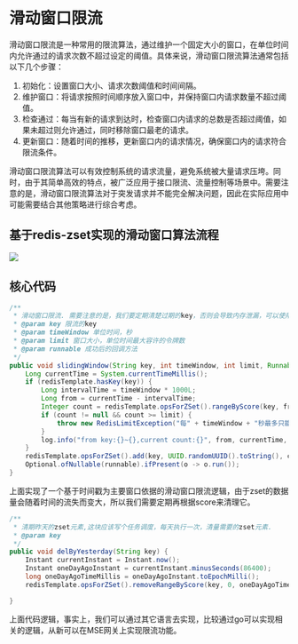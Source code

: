 # 滑动窗口限流

滑动窗口限流是一种常用的限流算法，通过维护一个固定大小的窗口，在单位时间内允许通过的请求次数不超过设定的阈值。具体来说，滑动窗口限流算法通常包括以下几个步骤：

1. 初始化：设置窗口大小、请求次数阈值和时间间隔。
2. 维护窗口：将请求按照时间顺序放入窗口中，并保持窗口内请求数量不超过阈值。
3. 检查通过：每当有新的请求到达时，检查窗口内请求的总数是否超过阈值，如果未超过则允许通过，同时移除窗口最老的请求。
4. 更新窗口：随着时间的推移，更新窗口内的请求情况，确保窗口内的请求符合限流条件。

滑动窗口限流算法可以有效控制系统的请求流量，避免系统被大量请求压垮。同时，由于其简单高效的特点，被广泛应用于接口限流、流量控制等场景中。需要注意的是，滑动窗口限流算法对于突发请求并不能完全解决问题，因此在实际应用中可能需要结合其他策略进行综合考虑。

## 基于redis-zset实现的滑动窗口算法流程
![](https://images.cnblogs.com/cnblogs_com/lori/2369799/o_240429091411_limit.png)

## 核心代码
```java
/**
 * 滑动窗口限流. 需要注意的是，我们要定期清楚过期的key，否则会导致内存泄漏，可以使用ZREMRANGEBYSCORE方法实现.
 * @param key 限流的key
 * @param timeWindow 单位时间，秒
 * @param limit 窗口大小，单位时间最大容许的令牌数
 * @param runnable 成功后的回调方法
 */
public void slidingWindow(String key, int timeWindow, int limit, Runnable runnable) {
    Long currentTime = System.currentTimeMillis();
    if (redisTemplate.hasKey(key)) {
        Long intervalTime = timeWindow * 1000L;
        Long from = currentTime - intervalTime;
        Integer count = redisTemplate.opsForZSet().rangeByScore(key, from, currentTime).size();
        if (count != null && count >= limit) {
            throw new RedisLimitException("每" + timeWindow + "秒最多只能访问" + limit + "次.");
        }
        log.info("from key:{}~{},current count:{}", from, currentTime, count);
    }
    redisTemplate.opsForZSet().add(key, UUID.randomUUID().toString(), currentTime);
    Optional.ofNullable(runnable).ifPresent(o -> o.run());
}
```
上面实现了一个基于时间戳为主要窗口依据的滑动窗口限流逻辑，由于zset的数据量会随着时间的流失而变大，所以我们需要定期再根据score来清理它。
```java
/**
 * 清期昨天的zset元素,这块应该写个任务调度，每天执行一次，清量需要的zset元素.
 * @param key
 */
public void delByYesterday(String key) {
    Instant currentInstant = Instant.now();
    Instant oneDayAgoInstant = currentInstant.minusSeconds(86400);
    long oneDayAgoTimeMillis = oneDayAgoInstant.toEpochMilli();
    redisTemplate.opsForZSet().removeRangeByScore(key, 0, oneDayAgoTimeMillis);

}
```
上面代码逻辑，事实上，我们可以通过其它语言去实现，比较通过go可以实现相关的逻辑，从新可以在MSE网关上实现限流功能。


